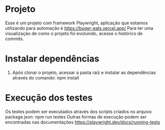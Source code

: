 # Projeto
Esse é um projeto com framework Playwright, aplicação que estamos utilizando para automação é https://buger-eats.vercel.app/
Para ter uma visualização de como o projeto foi evoluindo, acesse o histórico de commits.

# Instalar dependências
1. Após clonar o projeto, acessar a pasta raiz e instalar as dependências através do comando: npm install

# Execução dos testes
Os testes podem ser executados através dos scripts criados no arquivo package.json:
npm run testes
Outras formas de execução podem ser encontradas nas documentações https://playwright.dev/docs/running-tests
